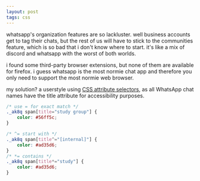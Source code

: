 ```yaml
---
layout: post
tags: css
---
```


whatsapp's organization features are so lackluster. well business accounts get to tag their chats, but the rest of us will have to stick to the communities feature, which is so bad that i don't know where to start. it's like a mix of discord and whatsapp with the worst of both worlds.

i found some third-party browser extensions, but none of them are available for firefox. i guess whatsapp is the most normie chat app and therefore you only need to support the most normie web browser.

my solution? a userstyle using [CSS attribute selectors](https://developer.mozilla.org/en-US/docs/Web/CSS/Attribute_selectors), as all WhatsApp chat names have the title attribute for accessibility purposes.

```css
/* use = for exact match */
._ak8q span[title="study group"] {
    color: #56ff5c;
}

/* ^= start with */
._ak8q span[title^="[internal]"] {
    color: #ad35d6;
}
/* *= contains */
._ak8q span[title*="study"] {
    color: #ad35d6;
}
```
